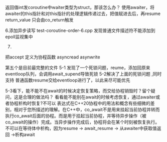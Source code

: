 返回值int发coroutine中waiter类型为struct，那该怎么办？
使用awaiter，将awaiter的this指针和对this指针的处理逻辑传递过去，把值赋进去后，再resume
return_value 只会由co_return触发

6.添加异步读写
test-coroutine-order-6.cpp 发现普通文件描述符不能添加到epoll监视集中

7.
把accept 定义为协程函数
asyncread
asynwrite

第五个是目前最完整的文件
5-1 发现了一个死锁问题，reume，添加回原来eventloop队列，会调用await_supend导致死锁
5-2解决了上面的死锁问题 ,同时支持 普通函数resume交给eventloop进行了，以此来尽可能优先

5-3看下，能不能不在await的时候决定恢复策略，而交给协程销毁时？留个疑问，这是合理的做法吗？
看看能不能别在await的时候考虑恢复，通过awaiter或者协程析构时恢复?不可以
表达式在C++20协程中的用法和概念有些细微的差别，相对于您所描述的理解。在C++中，co_await不是用来挂起当前协程并转而执行co_await后面的协程。而是用于挂起当前协程，并等待异步操作（被co_await的操作）完成。当异步操作完成后，协程将会在某个时刻被恢复执行。
不可以在等待体中析构，因为resume -> await_resume -> 从awaiter中获取值返回 ->析构await